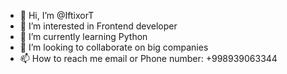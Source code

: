 - 👋 Hi, I’m @IftixorT
- 👀 I’m interested in Frontend developer
- 🌱 I’m currently learning Python
- 💞️ I’m looking to collaborate on big companies 
- 📫 How to reach me email or Phone number: +998939063344

<!---
IftixorT/IftixorT is a ✨ special ✨ repository because its `README.md` (this file) appears on your GitHub profile.
You can click the Preview link to take a look at your changes.
--->
